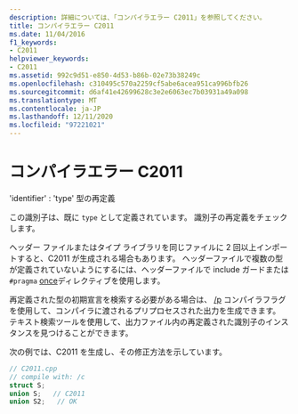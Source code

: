 ```yaml
---
description: 詳細については、「コンパイラエラー C2011」を参照してください。
title: コンパイラエラー C2011
ms.date: 11/04/2016
f1_keywords:
- C2011
helpviewer_keywords:
- C2011
ms.assetid: 992c9d51-e850-4d53-b86b-02e73b38249c
ms.openlocfilehash: c310495c570a2259cf5abe6acea951ca996bfb26
ms.sourcegitcommit: d6af41e42699628c3e2e6063ec7b03931a49a098
ms.translationtype: MT
ms.contentlocale: ja-JP
ms.lasthandoff: 12/11/2020
ms.locfileid: "97221021"
---
```

# <a name="compiler-error-c2011"></a>コンパイラエラー C2011

'identifier' : 'type' 型の再定義

この識別子は、既に `type` として定義されています。 識別子の再定義をチェックします。

ヘッダー ファイルまたはタイプ ライブラリを同じファイルに 2 回以上インポートすると、C2011 が生成される場合もあります。 ヘッダーファイルで複数の型が定義されていないようにするには、ヘッダーファイルで include ガードまたは `#pragma` [once](../../preprocessor/once.md)ディレクティブを使用します。

再定義された型の初期宣言を検索する必要がある場合は、 [/p](../../build/reference/p-preprocess-to-a-file.md) コンパイラフラグを使用して、コンパイラに渡されるプリプロセスされた出力を生成できます。 テキスト検索ツールを使用して、出力ファイル内の再定義された識別子のインスタンスを見つけることができます。

次の例では、C2011 を生成し、その修正方法を示しています。

```cpp
// C2011.cpp
// compile with: /c
struct S;
union S;   // C2011
union S2;   // OK
```
